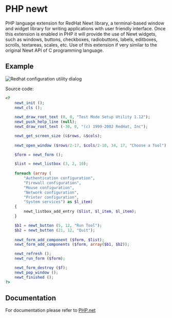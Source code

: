 PHP newt
==========
PHP language extension for RedHat Newt library, a terminal-based window and widget library for writing applications with user friendly interface. Once this extension is enabled in PHP it will provide the use of Newt widgets, such as windows, buttons, checkboxes, radiobuttons, labels, editboxes, scrolls, textareas, scales, etc. Use of this extension if very similar to the original Newt API of C programming language.

Example
--------

![Redhat configuration utility dialog](http://php-newt.sourceforge.net/screenshots/01.png)

Source code:

```php
<?
    newt_init ();
    newt_cls ();
    
    newt_draw_root_text (0, 0, "Test Mode Setup Utility 1.12");
    newt_push_help_line (null);
    newt_draw_root_text (-30, 0, "(c) 1999-2002 RedHat, Inc");

    newt_get_screen_size (&$rows, &$cols);
    
    newt_open_window ($rows/2-17, $cols/2-10, 34, 17, "Choose a Tool");

    $form = newt_form ();

    $list = newt_listbox (3, 2, 10);
    
    foreach (array (
        "Authentication configuration",
        "Firewall configuration",
        "Mouse configuration",
        "Network configuration",
        "Printer configuration",
        "System services") as $l_item)
    {
        newt_listbox_add_entry ($list, $l_item, $l_item);
    }

    $b1 = newt_button (5, 12, "Run Tool");
    $b2 = newt_button (21, 12, "Quit");
    
    newt_form_add_component ($form, $list);
    newt_form_add_components ($form, array($b1, $b2));

    newt_refresh ();
    newt_run_form ($form);

    newt_form_destroy ($f);
    newt_pop_window ();
    newt_finished ();
?>
```


Documentation
--------------
For documentation please refer to [PHP.net](http://php.net/newt)



